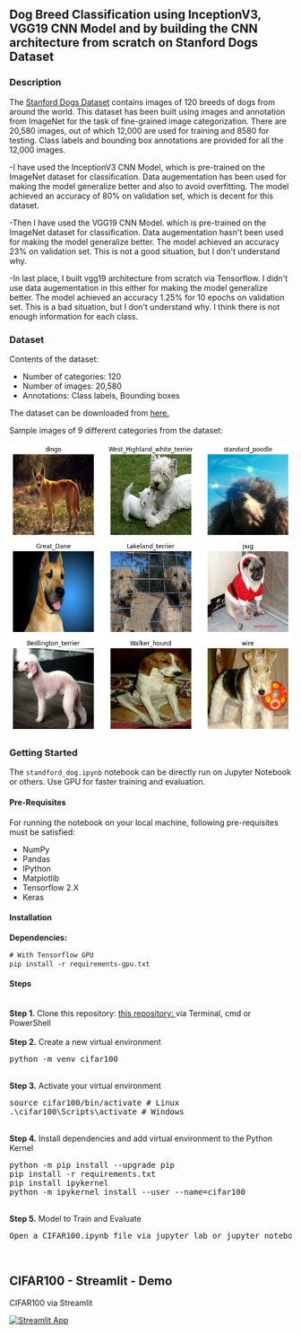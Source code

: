 ## Dog Breed Classification using InceptionV3, VGG19 CNN Model and by building the CNN architecture from scratch on Stanford Dogs Dataset
### Description
The <a href= "http://vision.stanford.edu/aditya86/ImageNetDogs/">Stanford Dogs Dataset</a> contains images of 120 breeds of dogs from around the world. This dataset has been built using images and annotation from ImageNet for the task of fine-grained image categorization. There are 20,580 images, out of which 12,000 are used for training and 8580 for testing. Class labels and bounding box annotations are provided for all the 12,000 images.

-I have used the InceptionV3 CNN Model, which is pre-trained on the ImageNet dataset for classification. Data augementation has been used for making the model generalize better and also to avoid overfitting. The model achieved an accuracy of 80% on validation set, which is decent for this dataset.

-Then I have used the VGG19 CNN Model. which is pre-trained on the ImageNet dataset for classification. Data augementation hasn't been used for making the model generalize better. The model achieved an accuracy 23% on validation set. This is not a good situation, but I don't understand why.

-In last place,  I built vgg19 architecture from scratch via Tensorflow. I didn't use data augementation in this either for making the model generalize better. The model achieved an accuracy 1.25% for 10 epochs on validation set. This is a bad situation, but I don't understand why. I think there is not enough information for each class.

### Dataset
Contents of the dataset:
- Number of categories: 120
- Number of images: 20,580
- Annotations: Class labels, Bounding boxes

The dataset can be downloaded from <a href= "http://vision.stanford.edu/aditya86/ImageNetDogs/">here.</a>

Sample images of 9 different categories from the dataset:

![Images of Dogs](/images/dog_images.png)

### Getting Started
The `standford_dog.ipynb` notebook can be directly run on Jupyter Notebook or others. Use GPU for faster training and evaluation.

#### Pre-Requisites
For running the notebook on your local machine, following pre-requisites must be satisfied:
- NumPy
- Pandas
- IPython
- Matplotlib
- Tensorflow 2.X
- Keras

#### Installation
**Dependencies:**
```
# With Tensorflow GPU
pip install -r requirements-gpu.txt
```

  
#### Steps
<br />
<b>Step 1.</b> Clone this repository: <a href= "https://github.com/makhmudjumanazarov/stanford_dogs.git">this repository: </a>
via Terminal, cmd or PowerShell
<br/><br/>
<b>Step 2.</b> Create a new virtual environment 
<pre>
python -m venv cifar100
</pre> 
<br/>
<b>Step 3.</b> Activate your virtual environment
<pre>
source cifar100/bin/activate # Linux
.\cifar100\Scripts\activate # Windows 
</pre>
<br/>
<b>Step 4.</b> Install dependencies and add virtual environment to the Python Kernel
<pre>
python -m pip install --upgrade pip
pip install -r requirements.txt
pip install ipykernel
python -m ipykernel install --user --name=cifar100
</pre>
<br/>
<b>Step 5.</b> Model to Train and Evaluate
<pre>
Open a CIFAR100.ipynb file via jupyter lab or jupyter notebook commands
</pre> 
<br/>


## CIFAR100 - Streamlit - Demo

CIFAR100 via Streamlit 

[![Streamlit App](https://static.streamlit.io/badges/streamlit_badge_black_white.svg)](https://share.streamlit.io/makhmudjumanazarov/CIFAR100/main/app.py)
